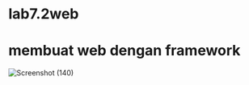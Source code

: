 # lab7.2web
# membuat web dengan framework

![Screenshot (140)](https://github.com/ristof5/lab7.2web/assets/116700466/cf87ae86-3c19-4d2c-a3e2-44da71282d65)
